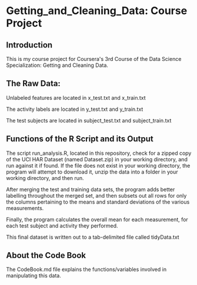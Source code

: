 Getting_and_Cleaning_Data: Course Project
=========================================

Introduction
------------
This is my course project for Coursera's 3rd Course of the Data Science Specialization: Getting and Cleaning Data.


The Raw Data:
------------------

Unlabeled features are located in x_test.txt and x_train.txt

The activity labels are located in y_test.txt and y_train.txt

The test subjects are located in subject_test.txt and subject_train.txt


Functions of the R Script and its Output
----------------------------------------
The script run_analysis.R, located in this repository, check for a zipped copy of the UCI HAR Dataset (named Dataset.zip) in your working directory, and run against it if found.  If the file does not exist in your working directory, the program will attempt to download it, unzip the data into a folder in your working directory, and then run.

After merging the test and training data sets, the program adds better labelling throughout the merged set, and then subsets out all rows for only the columns pertaining to the means and standard deviations of the various measurements.

Finally, the program calculates the overall mean for each measurement, for each test subject and activity they performed. 

This final dataset is written out to a tab-delimited file called tidyData.txt


About the Code Book
-------------------
The CodeBook.md file explains the functions/variables involved in manipulating this data.
